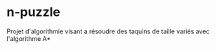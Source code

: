 # n-puzzle
Projet d'algorithmie visant a résoudre des taquins de taille variés avec l'algorithme A*
